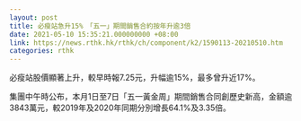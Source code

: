 ```yaml
---
layout: post
title: 必瘦站急升15%　「五一」期間銷售合約按年升逾3倍
date: 2021-05-10 15:35:21.000000000 +08:00
link: https://news.rthk.hk/rthk/ch/component/k2/1590113-20210510.htm
categories: rthk
---
```


必瘦站股價顯著上升，較早時報7.25元，升幅逾15%，最多曾升近17%。

集團中午時公布，本月1日至7日「五一黃金周」期間銷售合同創歷史新高，金額逾3843萬元，較2019年及2020年同期分別增長64.1%及3.35倍。
